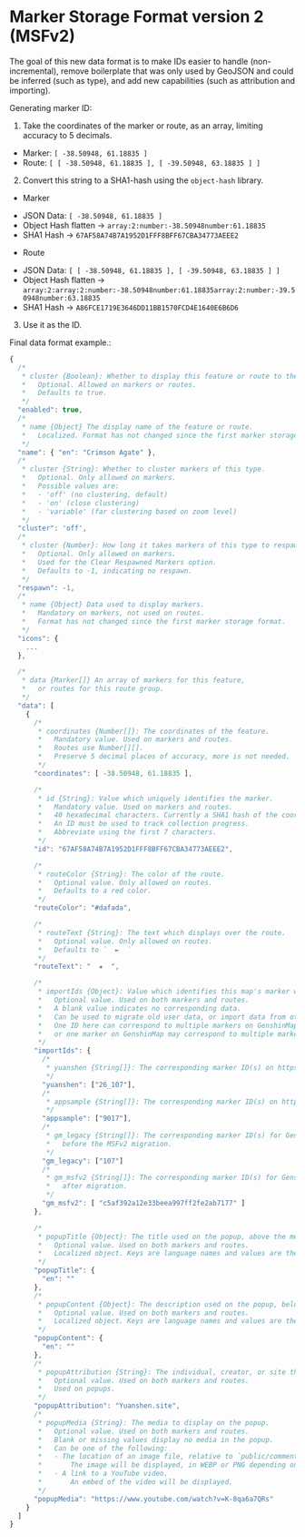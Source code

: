 # Marker Storage Format version 2 (MSFv2)

The goal of this new data format is to make IDs easier to handle (non-incremental), remove boilerplate that was only used by GeoJSON and could be inferred (such as type), and add new capabilities (such as attribution and importing).

Generating marker ID:

1. Take the coordinates of the marker or route, as an array, limiting accuracy to 5 decimals.

- Marker: `[ -38.50948, 61.18835 ]`
- Route: `[ [ -38.50948, 61.18835 ], [ -39.50948, 63.18835 ] ]`

2. Convert this string to a SHA1-hash using the `object-hash` library.

- Marker

* JSON Data: `[ -38.50948, 61.18835 ]`
* Object Hash flatten -> `array:2:number:-38.50948number:61.18835`
* SHA1 Hash -> `67AF58A74B7A1952D1FFF8BFF67CBA34773AEEE2`

- Route

* JSON Data: `[ [ -38.50948, 61.18835 ], [ -39.50948, 63.18835 ] ]`
* Object Hash flatten -> `array:2:array:2:number:-38.50948number:61.18835array:2:number:-39.50948number:63.18835`
* SHA1 Hash -> `A86FCE1719E3646DD11BB1570FCD4E1640E6B6D6`

3. Use it as the ID.

Final data format example.:

```javascript
{
  /*
   * cluster {Boolean}: Whether to display this feature or route to the user.
   *   Optional. Allowed on markers or routes.
   *   Defaults to true.
   */
  "enabled": true,
  /*
   * name {Object} The display name of the feature or route.
   *   Localized. Format has not changed since the first marker storage format.
   */
  "name": { "en": "Crimson Agate" },
  /*
   * cluster {String}: Whether to cluster markers of this type.
   *   Optional. Only allowed on markers.
   *   Possible values are:
   *   - 'off' (no clustering, default)
   *   - 'on' (close clustering)
   *   - 'variable' (far clustering based on zoom level)
   */
  "cluster": 'off',
  /*
   * cluster {Number}: How long it takes markers of this type to respawn, in seconds.
   *   Optional. Only allowed on markers.
   *   Used for the Clear Respawned Markers option.
   *   Defaults to -1, indicating no respawn.
   */
  "respawn": -1,
  /*
   * name {Object} Data used to display markers.
   *   Mandatory on markers, not used on routes.
   *   Format has not changed since the first marker storage format.
   */
  "icons": {
    ...
  },

  /*
   * data {Marker[]} An array of markers for this feature,
   *   or routes for this route group.
   */
  "data": [
    {
      /*
       * coordinates {Number[]}: The coordinates of the feature.
       *   Mandatory value. Used on markers and routes.
       *   Routes use Number[][].
       *   Preserve 5 decimal places of accuracy, more is not needed.
       */
      "coordinates": [ -38.50948, 61.18835 ],

      /*
       * id {String}: Value which uniquely identifies the marker.
       *   Mandatory value. Used on markers and routes.
       *   40 hexadecimal characters. Currently a SHA1 hash of the coordinates.
       *   An ID must be used to track collection progress.
       *   Abbreviate using the first 7 characters.
       */
      "id": "67AF58A74B7A1952D1FFF8BFF67CBA34773AEEE2",

      /*
       * routeColor {String}: The color of the route.
       *   Optional value. Only allowed on routes.
       *   Defaults to a red color.
       */
      "routeColor": "#dafada",

      /*
       * routeText {String}: The text which displays over the route.
       *   Optional value. Only allowed on routes.
       *   Defaults to `  ►  `
       */
      "routeText": "  ★  ",

      /*
       * importIds {Object}: Value which identifies this map's marker with other map's markers or previous versions' routes.
       *   Optional value. Used on both markers and routes.
       *   A blank value indicates no corresponding data.
       *   Can be used to migrate old user data, or import data from other sites.
       *   One ID here can correspond to multiple markers on GenshinMap,
       *   or one marker on GenshinMap may correspond to multiple markers on other sites.
       */
      "importIds": {
        /*
         * yuanshen {String[]}: The corresponding marker ID(s) on https://yuanshen.site/.
         */
        "yuanshen": ["26_107"],
        /*
         * appsample {String[]}: The corresponding marker ID(s) on https://genshin-impact-map.appsample.com/.
         */
        "appsample": ["9017"],
        /*
         * gm_legacy {String[]}: The corresponding marker ID(s) for GenshinMap
         *   before the MSFv2 migration.
         */
        "gm_legacy": ["107"]
        /*
         * gm_msfv2 {String[]}: The corresponding marker ID(s) for GenshinMap
         *   after migration.
         */
        "gm_msfv2": [ "c5af392a12e33beea997ff2fe2ab7177" ]
      },

      /*
       * popupTitle {Object}: The title used on the popup, above the media.
       *   Optional value. Used on both markers and routes.
       *   Localized object. Keys are language names and values are the string to display.
       */
      "popupTitle": {
        "en": ""
      },
      /*
       * popupContent {Object}: The description used on the popup, below the media.
       *   Optional value. Used on both markers and routes.
       *   Localized object. Keys are language names and values are the string to display.
       */
      "popupContent": {
        "en": ""
      },
      /*
       * popupAttribution {String}: The individual, creator, or site that provided this marker.
       *   Optional value. Used on both markers and routes.
       *   Used on popups.
       */
      "popupAttribution": "Yuanshen.site",
      /*
       * popupMedia {String}: The media to display on the popup.
       *   Optional value. Used on both markers and routes.
       *   Blank or missing values display no media in the popup.
       *   Can be one of the following:
       *   - The location of an image file, relative to `public/comments`.
       *       The image will be displayed, in WEBP or PNG depending on browser support.
       *   - A link to a YouTube video.
       *       An embed of the video will be displayed.
       */
      "popupMedia": "https://www.youtube.com/watch?v=K-8qa6a7QRs"
    }
  ]
}
```
